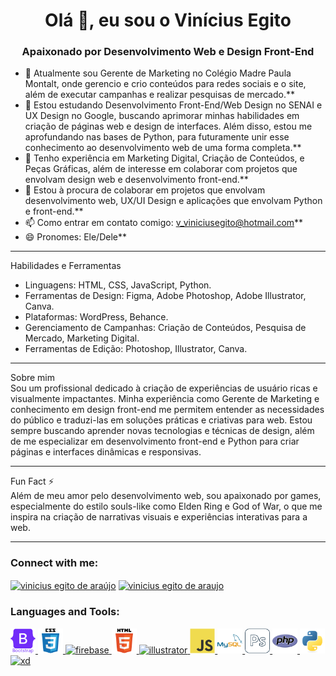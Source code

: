 <h1 align="center">Olá 👋, eu sou o Vinícius Egito</h1>
<h3 align="center">Apaixonado por Desenvolvimento Web e Design Front-End</h3>

- 🔭 Atualmente sou Gerente de Marketing no Colégio Madre Paula Montalt, onde gerencio e crio conteúdos para redes sociais e o site, além de executar campanhas e realizar pesquisas de mercado.**
- 🌱 Estou estudando Desenvolvimento Front-End/Web Design no SENAI e UX Design no Google, buscando aprimorar minhas habilidades em criação de páginas web e design de interfaces. Além disso, estou me aprofundando nas bases de Python, para futuramente unir esse conhecimento ao desenvolvimento web de uma forma completa.**
- 💬 Tenho experiência em Marketing Digital, Criação de Conteúdos, e Peças Gráficas, além de interesse em colaborar com projetos que envolvam design web e desenvolvimento front-end.**
- 👯 Estou à procura de colaborar em projetos que envolvam desenvolvimento web, UX/UI Design e aplicações que envolvam Python e front-end.**
- 📫 Como entrar em contato comigo: v_viniciusegito@hotmail.com**
- 😄 Pronomes: Ele/Dele**
________________________________________
Habilidades e Ferramentas
- Linguagens: HTML, CSS, JavaScript, Python.
- Ferramentas de Design: Figma, Adobe Photoshop, Adobe Illustrator, Canva.
- Plataformas: WordPress, Behance.
- Gerenciamento de Campanhas: Criação de Conteúdos, Pesquisa de Mercado, Marketing Digital.
- Ferramentas de Edição: Photoshop, Illustrator, Canva.
________________________________________
Sobre mim <br>
Sou um profissional dedicado à criação de experiências de usuário ricas e visualmente impactantes. Minha experiência como Gerente de Marketing e conhecimento em design front-end me permitem entender as necessidades do público e traduzi-las em soluções práticas e criativas para web. Estou sempre buscando aprender novas tecnologias e técnicas de design, além de me especializar em desenvolvimento front-end e Python para criar páginas e interfaces dinâmicas e responsivas.
________________________________________
Fun Fact ⚡<br>
Além de meu amor pelo desenvolvimento web, sou apaixonado por games, especialmente do estilo souls-like como Elden Ring e God of War, o que me inspira na criação de narrativas visuais e experiências interativas para a web.
________________________________________
<h3 align="left">Connect with me:</h3>
<p align="left">
<a href="https://linkedin.com/in/vinicius egito de araújo" target="blank"><img align="center" src="https://raw.githubusercontent.com/rahuldkjain/github-profile-readme-generator/master/src/images/icons/Social/linked-in-alt.svg" alt="vinicius egito de araújo" height="30" width="40" /></a>
<a href="https://www.behance.net/vinicius egito de araujo" target="blank"><img align="center" src="https://raw.githubusercontent.com/rahuldkjain/github-profile-readme-generator/master/src/images/icons/Social/behance.svg" alt="vinicius egito de araujo" height="30" width="40" /></a>
</p>

<h3 align="left">Languages and Tools:</h3>
<p align="left"> <a href="https://getbootstrap.com" target="_blank" rel="noreferrer"> <img src="https://raw.githubusercontent.com/devicons/devicon/master/icons/bootstrap/bootstrap-plain-wordmark.svg" alt="bootstrap" width="40" height="40"/> </a> <a href="https://www.w3schools.com/css/" target="_blank" rel="noreferrer"> <img src="https://raw.githubusercontent.com/devicons/devicon/master/icons/css3/css3-original-wordmark.svg" alt="css3" width="40" height="40"/> </a> <a href="https://firebase.google.com/" target="_blank" rel="noreferrer"> <img src="https://www.vectorlogo.zone/logos/firebase/firebase-icon.svg" alt="firebase" width="40" height="40"/> </a> <a href="https://www.w3.org/html/" target="_blank" rel="noreferrer"> <img src="https://raw.githubusercontent.com/devicons/devicon/master/icons/html5/html5-original-wordmark.svg" alt="html5" width="40" height="40"/> </a> <a href="https://www.adobe.com/in/products/illustrator.html" target="_blank" rel="noreferrer"> <img src="https://www.vectorlogo.zone/logos/adobe_illustrator/adobe_illustrator-icon.svg" alt="illustrator" width="40" height="40"/> </a> <a href="https://developer.mozilla.org/en-US/docs/Web/JavaScript" target="_blank" rel="noreferrer"> <img src="https://raw.githubusercontent.com/devicons/devicon/master/icons/javascript/javascript-original.svg" alt="javascript" width="40" height="40"/> </a> <a href="https://www.mysql.com/" target="_blank" rel="noreferrer"> <img src="https://raw.githubusercontent.com/devicons/devicon/master/icons/mysql/mysql-original-wordmark.svg" alt="mysql" width="40" height="40"/> </a> <a href="https://www.photoshop.com/en" target="_blank" rel="noreferrer"> <img src="https://raw.githubusercontent.com/devicons/devicon/master/icons/photoshop/photoshop-line.svg" alt="photoshop" width="40" height="40"/> </a> <a href="https://www.php.net" target="_blank" rel="noreferrer"> <img src="https://raw.githubusercontent.com/devicons/devicon/master/icons/php/php-original.svg" alt="php" width="40" height="40"/> </a> <a href="https://www.python.org" target="_blank" rel="noreferrer"> <img src="https://raw.githubusercontent.com/devicons/devicon/master/icons/python/python-original.svg" alt="python" width="40" height="40"/> </a> <a href="https://www.adobe.com/products/xd.html" target="_blank" rel="noreferrer"> <img src="https://cdn.worldvectorlogo.com/logos/adobe-xd.svg" alt="xd" width="40" height="40"/> </a> </p>
